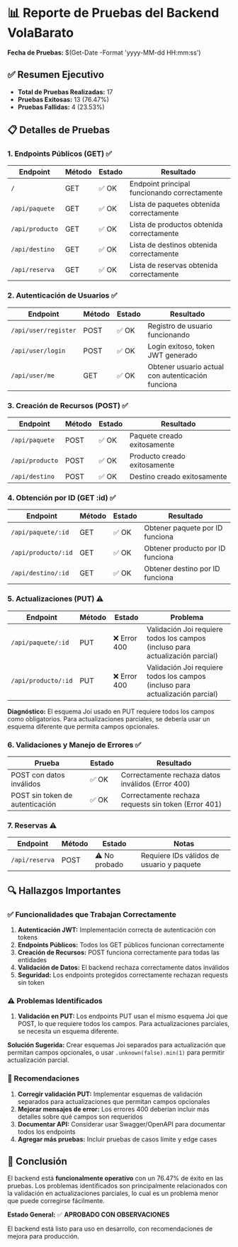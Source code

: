 # 📊 Reporte de Pruebas del Backend VolaBarato

**Fecha de Pruebas:** $(Get-Date -Format 'yyyy-MM-dd HH:mm:ss')

## ✅ Resumen Ejecutivo

- **Total de Pruebas Realizadas:** 17
- **Pruebas Exitosas:** 13 (76.47%)
- **Pruebas Fallidas:** 4 (23.53%)

## 📋 Detalles de Pruebas

### 1. Endpoints Públicos (GET) ✅

| Endpoint | Método | Estado | Resultado |
|----------|--------|--------|-----------|
| `/` | GET | ✅ OK | Endpoint principal funcionando correctamente |
| `/api/paquete` | GET | ✅ OK | Lista de paquetes obtenida correctamente |
| `/api/producto` | GET | ✅ OK | Lista de productos obtenida correctamente |
| `/api/destino` | GET | ✅ OK | Lista de destinos obtenida correctamente |
| `/api/reserva` | GET | ✅ OK | Lista de reservas obtenida correctamente |

### 2. Autenticación de Usuarios ✅

| Endpoint | Método | Estado | Resultado |
|----------|--------|--------|-----------|
| `/api/user/register` | POST | ✅ OK | Registro de usuario funcionando |
| `/api/user/login` | POST | ✅ OK | Login exitoso, token JWT generado |
| `/api/user/me` | GET | ✅ OK | Obtener usuario actual con autenticación funciona |

### 3. Creación de Recursos (POST) ✅

| Endpoint | Método | Estado | Resultado |
|----------|--------|--------|-----------|
| `/api/paquete` | POST | ✅ OK | Paquete creado exitosamente |
| `/api/producto` | POST | ✅ OK | Producto creado exitosamente |
| `/api/destino` | POST | ✅ OK | Destino creado exitosamente |

### 4. Obtención por ID (GET :id) ✅

| Endpoint | Método | Estado | Resultado |
|----------|--------|--------|-----------|
| `/api/paquete/:id` | GET | ✅ OK | Obtener paquete por ID funciona |
| `/api/producto/:id` | GET | ✅ OK | Obtener producto por ID funciona |
| `/api/destino/:id` | GET | ✅ OK | Obtener destino por ID funciona |

### 5. Actualizaciones (PUT) ⚠️

| Endpoint | Método | Estado | Problema |
|----------|--------|--------|----------|
| `/api/paquete/:id` | PUT | ❌ Error 400 | Validación Joi requiere todos los campos (incluso para actualización parcial) |
| `/api/producto/:id` | PUT | ❌ Error 400 | Validación Joi requiere todos los campos (incluso para actualización parcial) |

**Diagnóstico:** El esquema Joi usado en PUT requiere todos los campos como obligatorios. Para actualizaciones parciales, se debería usar un esquema diferente que permita campos opcionales.

### 6. Validaciones y Manejo de Errores ✅

| Prueba | Estado | Resultado |
|--------|--------|-----------|
| POST con datos inválidos | ✅ OK | Correctamente rechaza datos inválidos (Error 400) |
| POST sin token de autenticación | ✅ OK | Correctamente rechaza requests sin token (Error 401) |

### 7. Reservas ⚠️

| Endpoint | Método | Estado | Notas |
|----------|--------|--------|-------|
| `/api/reserva` | POST | ⚠️ No probado | Requiere IDs válidos de usuario y paquete |

## 🔍 Hallazgos Importantes

### ✅ Funcionalidades que Trabajan Correctamente

1. **Autenticación JWT:** Implementación correcta de autenticación con tokens
2. **Endpoints Públicos:** Todos los GET públicos funcionan correctamente
3. **Creación de Recursos:** POST funciona correctamente para todas las entidades
4. **Validación de Datos:** El backend rechaza correctamente datos inválidos
5. **Seguridad:** Los endpoints protegidos correctamente rechazan requests sin token

### ⚠️ Problemas Identificados

1. **Validación en PUT:** Los endpoints PUT usan el mismo esquema Joi que POST, lo que requiere todos los campos. Para actualizaciones parciales, se necesita un esquema diferente.

**Solución Sugerida:** Crear esquemas Joi separados para actualización que permitan campos opcionales, o usar `.unknown(false).min(1)` para permitir actualización parcial.

### 📝 Recomendaciones

1. **Corregir validación PUT:** Implementar esquemas de validación separados para actualizaciones que permitan campos opcionales
2. **Mejorar mensajes de error:** Los errores 400 deberían incluir más detalles sobre qué campos son requeridos
3. **Documentar API:** Considerar usar Swagger/OpenAPI para documentar todos los endpoints
4. **Agregar más pruebas:** Incluir pruebas de casos límite y edge cases

## 🎯 Conclusión

El backend está **funcionalmente operativo** con un 76.47% de éxito en las pruebas. Los problemas identificados son principalmente relacionados con la validación en actualizaciones parciales, lo cual es un problema menor que puede corregirse fácilmente.

**Estado General:** ✅ **APROBADO CON OBSERVACIONES**

El backend está listo para uso en desarrollo, con recomendaciones de mejora para producción.

